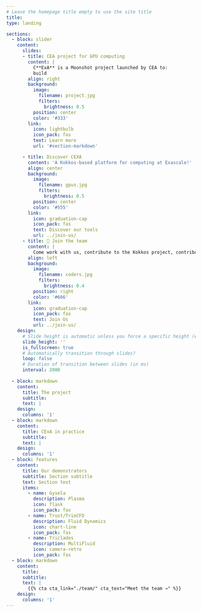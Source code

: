 ```yaml
---
# Leave the homepage title empty to use the site title
title:
type: landing

sections:
  - block: slider
    content:
      slides:
      - title: CEA project for GPU computing
        content: |
          C**ExA** is a Moonshot project launched by CEA to:
          build
        align: right
        background:
          image:
            filename: project.jpg
            filters:
              brightness: 0.5
          position: center
          color: '#333'
        link:
          icon: lightbulb
          icon_pack: fas
          text: Learn more
          url: '#section-markdown'

      - title: Discover CEXA
        content: 'A Kokkos-based platform for computing at Exascale!'
        align: center
        background:
          image:
            filename: gpus.jpg
            filters:
              brightness: 0.5
          position: center
          color: '#555'
        link:
          icon: graduation-cap
          icon_pack: fas
          text: Discover our tools
          url: ../join-us/
      - title: 👋 Join the team
        content: |
          Come work with us, contribute to the Kokkos project, contribute to the future of C++ for GPU computing in CEA, France, Europe and in the world 🌎!
        align: left
        background:
          image:
            filename: coders.jpg
            filters:
              brightness: 0.4
          position: right
          color: '#666'
        link:
          icon: graduation-cap
          icon_pack: fas
          text: Join Us
          url: ../join-us/
    design:
      # Slide height is automatic unless you force a specific height (e.g. '400px')
      slide_height: ''
      is_fullscreen: true
      # Automatically transition through slides?
      loop: false
      # Duration of transition between slides (in ms)
      interval: 2000
  
  - block: markdown
    content:
      title: The project
      subtitle: 
      text: |
    design:
      columns: '1'
  - block: markdown
    content:
      title: CExA in practice
      subtitle: 
      text: |
    design:
      columns: '1'
  - block: features
    content:
      title: Our demonstrators
      subtitle: Section subtitle
      text: Section text
      items:
        - name: Gysela
          description: Plasma
          icon: flask
          icon_pack: fas
        - name: Trust/TrioCFD
          description: Fluid Dynamics
          icon: chart-line
          icon_pack: fas
        - name: Triclades
          description: MultiFluid
          icon: camera-retro
          icon_pack: fas
  - block: markdown
    content:
      title: 
      subtitle:
      text: |
        {{% cta cta_link="./team/" cta_text="Meet the team →" %}}
    design:
      columns: '1'
---
```

